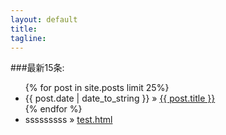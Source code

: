 ```yaml
---
layout: default
title:
tagline:
---
```


###最新15条:
<ul class="posts">
  {% for post in site.posts limit 25%}
    <li><span>{{ post.date | date_to_string }}</span> &raquo; <a href="{{ BASE_PATH }}{{ post.url }}">{{ post.title }}</a></li>
  {% endfor %}
      <li><span>sssssssss</span> &raquo; <a href="test.html">test.html</a></li>
</ul>